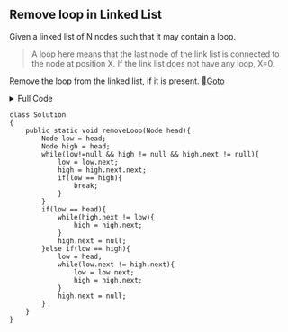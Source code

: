 ## Remove loop in Linked List 
Given a linked list of N nodes such that it may contain a loop.

> A loop here means that the last node of the link list is connected to the node at position X. If the link list does not have any loop, X=0.

Remove the loop from the linked list, if it is present.    [🔗Goto](https://practice.geeksforgeeks.org/problems/remove-loop-in-linked-list/1/?page=1&difficulty[]=1&status[]=unsolved&company[]=Amazon&sortBy=submissions#) 

<details>
<summary>Full Code</summary>

```
import java.util.*;
import java.io.*;
import java.lang.*;

class Node
{
    int data;
    Node next;
}

class GFG
{
    public static Node newNode(int data){
        Node temp = new Node();
        temp.data = data;
        temp.next = null;
        return temp;
    }
    
    public static void makeLoop(Node head, int x){
        if (x == 0)
            return;
        Node curr = head;
        Node last = head;

        int currentPosition = 1;
        while (currentPosition < x)
        {
            curr = curr.next;
            currentPosition++;
        }
        
        while (last.next != null)
            last = last.next;
        last.next = curr;
    }
    
    public static boolean detectLoop(Node head){
        Node hare = head.next;
        Node tortoise = head;
        while( hare != tortoise )
        {
            if(hare==null || hare.next==null) return false;
            hare = hare.next.next;
            tortoise = tortoise.next;
        }
        return true;
    }
    
    public static int length(Node head){
        int ret=0;
        while(head!=null)
        {
            ret += 1;
            head = head.next;
        }
        return ret;
    }
    
    public static void main (String[] args){
        Scanner sc = new Scanner(System.in);
        int t = sc.nextInt();
        
        while(t--> 0)
        {
            int n = sc.nextInt();
            
            int num = sc.nextInt();
            Node head = newNode(num);
            Node tail = head;
            
            for(int i=0; i<n-1; i++)
            {
                num = sc.nextInt();
                tail.next = newNode(num);
                tail = tail.next;
            }
            
            int pos = sc.nextInt();
            makeLoop(head, pos);
            
            Solution x = new Solution();
            x.removeLoop(head);
            
            if( detectLoop(head) || length(head)!=n )
                System.out.println("0");
            else
                System.out.println("1");
        }
    }
}
```
</details>

```
class Solution
{
    public static void removeLoop(Node head){
        Node low = head;
        Node high = head;
        while(low!=null && high != null && high.next != null){
            low = low.next;
            high = high.next.next;
            if(low == high){
                break;
            }
        }
        if(low == head){
            while(high.next != low){
                high = high.next;
            }
            high.next = null;
        }else if(low == high){
            low = head;
            while(low.next != high.next){
                low = low.next;
                high = high.next;
            }
            high.next = null;
        }
    }
}
```